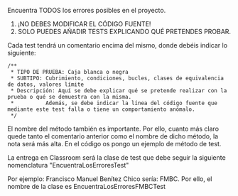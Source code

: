 Encuentra TODOS los errores posibles en el proyecto.

1) ¡NO DEBES MODIFICAR EL CÓDIGO FUENTE!
2) SOLO PUEDES AÑADIR TESTS EXPLICANDO QUÉ PRETENDES PROBAR.

Cada test tendrá un comentario encima del mismo, donde debéis indicar lo siguiente:

	/**
	 * TIPO DE PRUEBA: Caja blanca o negra
	 * SUBTIPO: Cubrimiento, condiciones, bucles, clases de equivalencia de datos, valores límite
	 * Descripción: Aquí se debe explicar qué se pretende realizar con la prueba o qué se demuestra con la misma.
	 * 	        Además, se debe indicar la línea del código fuente que mediante este test falla o tiene un comportamiento anómalo.
	 */

El nombre del método también es importante. Por ello, cuanto más claro quede tanto el comentario anterior como el nombre de dicho método, la nota será más alta. En el código os pongo un ejemplo de método de test.


La entrega en Classroom será la clase de test que debe seguir la siguiente nomenclatura "EncuentraLosErrores<InicialesNombreYApellidos>Test"

Por ejemplo: Francisco Manuel Benítez Chico sería: FMBC. Por ello, el nombre de la clase es EncuentraLosErroresFMBCTest